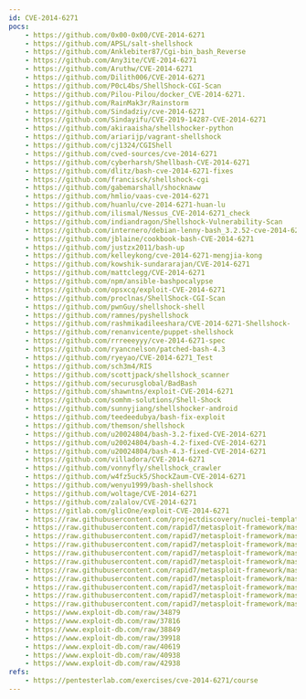 ```yaml
---
id: CVE-2014-6271
pocs:
    - https://github.com/0x00-0x00/CVE-2014-6271
    - https://github.com/APSL/salt-shellshock
    - https://github.com/Anklebiter87/Cgi-bin_bash_Reverse
    - https://github.com/Any3ite/CVE-2014-6271
    - https://github.com/Aruthw/CVE-2014-6271
    - https://github.com/Dilith006/CVE-2014-6271
    - https://github.com/P0cL4bs/ShellShock-CGI-Scan
    - https://github.com/Pilou-Pilou/docker_CVE-2014-6271.
    - https://github.com/RainMak3r/Rainstorm
    - https://github.com/Sindadziy/cve-2014-6271
    - https://github.com/Sindayifu/CVE-2019-14287-CVE-2014-6271
    - https://github.com/akiraaisha/shellshocker-python
    - https://github.com/ariarijp/vagrant-shellshock
    - https://github.com/cj1324/CGIShell
    - https://github.com/cved-sources/cve-2014-6271
    - https://github.com/cyberharsh/Shellbash-CVE-2014-6271
    - https://github.com/dlitz/bash-cve-2014-6271-fixes
    - https://github.com/francisck/shellshock-cgi
    - https://github.com/gabemarshall/shocknaww
    - https://github.com/hmlio/vaas-cve-2014-6271
    - https://github.com/huanlu/cve-2014-6271-huan-lu
    - https://github.com/ilismal/Nessus_CVE-2014-6271_check
    - https://github.com/indiandragon/Shellshock-Vulnerability-Scan
    - https://github.com/internero/debian-lenny-bash_3.2.52-cve-2014-6271
    - https://github.com/jblaine/cookbook-bash-CVE-2014-6271
    - https://github.com/justzx2011/bash-up
    - https://github.com/kelleykong/cve-2014-6271-mengjia-kong
    - https://github.com/kowshik-sundararajan/CVE-2014-6271
    - https://github.com/mattclegg/CVE-2014-6271
    - https://github.com/npm/ansible-bashpocalypse
    - https://github.com/opsxcq/exploit-CVE-2014-6271
    - https://github.com/proclnas/ShellShock-CGI-Scan
    - https://github.com/pwnGuy/shellshock-shell
    - https://github.com/ramnes/pyshellshock
    - https://github.com/rashmikadileeshara/CVE-2014-6271-Shellshock-
    - https://github.com/renanvicente/puppet-shellshock
    - https://github.com/rrreeeyyy/cve-2014-6271-spec
    - https://github.com/ryancnelson/patched-bash-4.3
    - https://github.com/ryeyao/CVE-2014-6271_Test
    - https://github.com/sch3m4/RIS
    - https://github.com/scottjpack/shellshock_scanner
    - https://github.com/securusglobal/BadBash
    - https://github.com/shawntns/exploit-CVE-2014-6271
    - https://github.com/somhm-solutions/Shell-Shock
    - https://github.com/sunnyjiang/shellshocker-android
    - https://github.com/teedeedubya/bash-fix-exploit
    - https://github.com/themson/shellshock
    - https://github.com/u20024804/bash-3.2-fixed-CVE-2014-6271
    - https://github.com/u20024804/bash-4.2-fixed-CVE-2014-6271
    - https://github.com/u20024804/bash-4.3-fixed-CVE-2014-6271
    - https://github.com/villadora/CVE-2014-6271
    - https://github.com/vonnyfly/shellshock_crawler
    - https://github.com/w4fz5uck5/ShockZaum-CVE-2014-6271
    - https://github.com/wenyu1999/bash-shellshock
    - https://github.com/woltage/CVE-2014-6271
    - https://github.com/zalalov/CVE-2014-6271
    - https://gitlab.com/glicOne/exploit-CVE-2014-6271
    - https://raw.githubusercontent.com/projectdiscovery/nuclei-templates/master/cves/CVE-2014-6271.yaml
    - https://raw.githubusercontent.com/rapid7/metasploit-framework/master/modules/auxiliary/scanner/http/apache_mod_cgi_bash_env.rb
    - https://raw.githubusercontent.com/rapid7/metasploit-framework/master/modules/auxiliary/server/dhclient_bash_env.rb
    - https://raw.githubusercontent.com/rapid7/metasploit-framework/master/modules/exploits/linux/http/advantech_switch_bash_env_exec.rb
    - https://raw.githubusercontent.com/rapid7/metasploit-framework/master/modules/exploits/linux/http/ipfire_bashbug_exec.rb
    - https://raw.githubusercontent.com/rapid7/metasploit-framework/master/modules/exploits/multi/ftp/pureftpd_bash_env_exec.rb
    - https://raw.githubusercontent.com/rapid7/metasploit-framework/master/modules/exploits/multi/http/apache_mod_cgi_bash_env_exec.rb
    - https://raw.githubusercontent.com/rapid7/metasploit-framework/master/modules/exploits/multi/http/cups_bash_env_exec.rb
    - https://raw.githubusercontent.com/rapid7/metasploit-framework/master/modules/exploits/osx/local/vmware_bash_function_root.rb
    - https://raw.githubusercontent.com/rapid7/metasploit-framework/master/modules/exploits/unix/dhcp/bash_environment.rb
    - https://raw.githubusercontent.com/rapid7/metasploit-framework/master/modules/exploits/unix/smtp/qmail_bash_env_exec.rb
    - https://www.exploit-db.com/raw/34879
    - https://www.exploit-db.com/raw/37816
    - https://www.exploit-db.com/raw/38849
    - https://www.exploit-db.com/raw/39918
    - https://www.exploit-db.com/raw/40619
    - https://www.exploit-db.com/raw/40938
    - https://www.exploit-db.com/raw/42938
refs:
    - https://pentesterlab.com/exercises/cve-2014-6271/course
---
```

